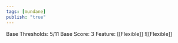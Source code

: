 ```yaml
---
tags: [mundane]
publish: "true"
---
```

Base Thresholds: 5/11
Base Score: 3
Feature: [[Flexible]]
![[Flexible]]
